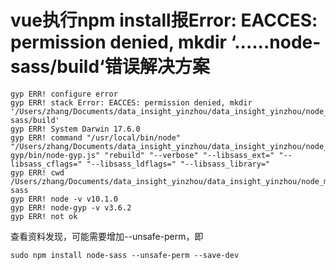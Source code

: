 # vue执行npm install报Error: EACCES: permission denied, mkdir ‘......node-sass/build‘错误解决方案

```
gyp ERR! configure error 
gyp ERR! stack Error: EACCES: permission denied, mkdir '/Users/zhang/Documents/data_insight_yinzhou/data_insight_yinzhou/node_modules/node-sass/build'
gyp ERR! System Darwin 17.6.0
gyp ERR! command "/usr/local/bin/node" "/Users/zhang/Documents/data_insight_yinzhou/data_insight_yinzhou/node_modules/node-gyp/bin/node-gyp.js" "rebuild" "--verbose" "--libsass_ext=" "--libsass_cflags=" "--libsass_ldflags=" "--libsass_library="
gyp ERR! cwd /Users/zhang/Documents/data_insight_yinzhou/data_insight_yinzhou/node_modules/node-sass
gyp ERR! node -v v10.1.0
gyp ERR! node-gyp -v v3.6.2
gyp ERR! not ok 
```

查看资料发现，可能需要增加--unsafe-perm，即

``` sudo npm install node-sass --unsafe-perm --save-dev
sudo npm install node-sass --unsafe-perm --save-dev
```

